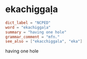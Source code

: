 # ekachiggaḷa

``` toml
dict_label = "NCPED"
word = "ekachiggaḷa"
summary = "having one hole"
grammar_comment = "mfn."
see_also = ["ekacchiggala", "eka"]
```

having one hole

